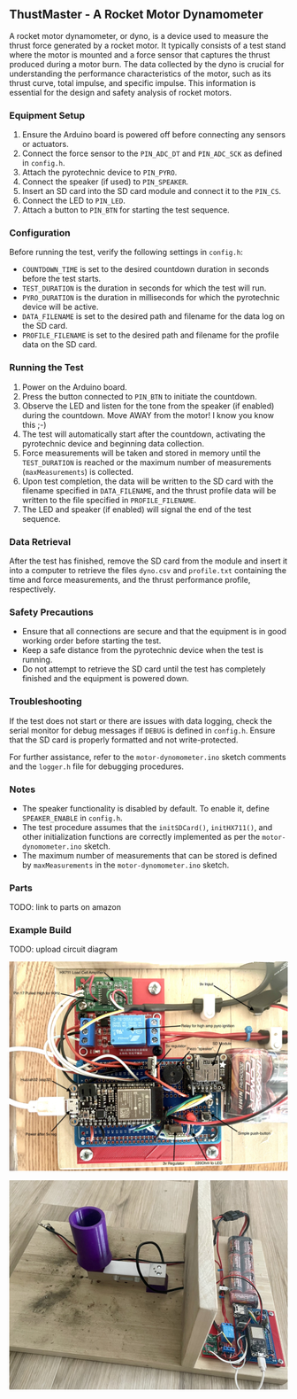 ## ThustMaster - A Rocket Motor Dynamometer

A rocket motor dynamometer, or dyno, is a device used to measure the thrust force generated by a rocket motor. It typically consists of a test stand where the motor is mounted and a force sensor that captures the thrust produced during a motor burn. The data collected by the dyno is crucial for understanding the performance characteristics of the motor, such as its thrust curve, total impulse, and specific impulse. This information is essential for the design and safety analysis of rocket motors.

### Equipment Setup

1. Ensure the Arduino board is powered off before connecting any sensors or actuators.
2. Connect the force sensor to the `PIN_ADC_DT` and `PIN_ADC_SCK` as defined in `config.h`.
3. Attach the pyrotechnic device to `PIN_PYRO`.
4. Connect the speaker (if used) to `PIN_SPEAKER`.
5. Insert an SD card into the SD card module and connect it to the `PIN_CS`.
6. Connect the LED to `PIN_LED`.
7. Attach a button to `PIN_BTN` for starting the test sequence.

### Configuration

Before running the test, verify the following settings in `config.h`:

- `COUNTDOWN_TIME` is set to the desired countdown duration in seconds before the test starts.
- `TEST_DURATION` is the duration in seconds for which the test will run.
- `PYRO_DURATION` is the duration in milliseconds for which the pyrotechnic device will be active.
- `DATA_FILENAME` is set to the desired path and filename for the data log on the SD card.
- `PROFILE_FILENAME` is set to the desired path and filename for the profile data on the SD card.

### Running the Test

1. Power on the Arduino board.
2. Press the button connected to `PIN_BTN` to initiate the countdown.
3. Observe the LED and listen for the tone from the speaker (if enabled) during the countdown. Move AWAY from the motor! I know you know this ;-)
4. The test will automatically start after the countdown, activating the pyrotechnic device and beginning data collection.
5. Force measurements will be taken and stored in memory until the `TEST_DURATION` is reached or the maximum number of measurements (`maxMeasurements`) is collected.
6. Upon test completion, the data will be written to the SD card with the filename specified in `DATA_FILENAME`, and the thrust profile data will be written to the file specified in `PROFILE_FILENAME`.
7. The LED and speaker (if enabled) will signal the end of the test sequence.

### Data Retrieval

After the test has finished, remove the SD card from the module and insert it into a computer to retrieve the files `dyno.csv` and `profile.txt` containing the time and force measurements, and the thrust performance profile, respectively.

### Safety Precautions

- Ensure that all connections are secure and that the equipment is in good working order before starting the test.
- Keep a safe distance from the pyrotechnic device when the test is running.
- Do not attempt to retrieve the SD card until the test has completely finished and the equipment is powered down.

### Troubleshooting

If the test does not start or there are issues with data logging, check the serial monitor for debug messages if `DEBUG` is defined in `config.h`. Ensure that the SD card is properly formatted and not write-protected.

For further assistance, refer to the `motor-dynomometer.ino` sketch comments and the `logger.h` file for debugging procedures.

### Notes

- The speaker functionality is disabled by default. To enable it, define `SPEAKER_ENABLE` in `config.h`.
- The test procedure assumes that the `initSDCard()`, `initHX711()`, and other initialization functions are correctly implemented as per the `motor-dynomometer.ino` sketch.
- The maximum number of measurements that can be stored is defined by `maxMeasurements` in the `motor-dynomometer.ino` sketch.

### Parts

TODO: link to parts on amazon

### Example Build

TODO: upload circuit diagram

![Permaboard/Components](pictures/dyno_permaboard.jpg)

![Full build](pictures/dyno_build.jpg)
